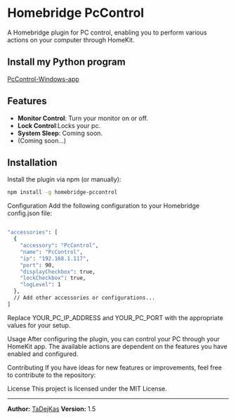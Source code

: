 # Homebridge PcControl

A Homebridge plugin for PC control, enabling you to perform various actions on your computer through HomeKit.

## Install my Python program 
[PcControl-Windows-app](https://github.com/tadejkas1/PcControl-Windows-app)

## Features

- **Monitor Control**: Turn your monitor on or off.
- **Lock Control**:Locks your pc.
- **System Sleep**: Coming soon.
- (Coming soon...)

## Installation

Install the plugin via npm (or manually):

```bash
npm install -g homebridge-pccontrol
```

Configuration
Add the following configuration to your Homebridge config.json file:

```bash

"accessories": [
  {
    "accessory": "PcControl",
    "name": "PcControl",
    "ip": "192.168.1.117",
    "port": 90,
    "displayCheckbox": true,
    "lockCheckbox": true,
    "logLevel": 1
  },
  // Add other accessories or configurations...
]
```
Replace YOUR_PC_IP_ADDRESS and YOUR_PC_PORT with the appropriate values for your setup.

Usage
After configuring the plugin, you can control your PC through your HomeKit app. The available actions are dependent on the features you have enabled and configured.

Contributing
If you have ideas for new features or improvements, feel free to contribute to the repository:


License
This project is licensed under the MIT License.

---

**Author:** [TaDejKas](https://github.com/tadejkas1)
**Version:** 1.5
